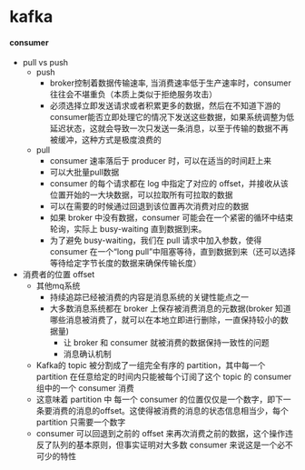 # kafka



#### consumer
- pull vs push
    - push
        - broker控制着数据传输速率, 当消费速率低于生产速率时，consumer 往往会不堪重负（本质上类似于拒绝服务攻击）
        - 必须选择立即发送请求或者积累更多的数据，然后在不知道下游的consumer能否立即处理它的情况下发送这些数据，如果系统调整为低延迟状态，这就会导致一次只发送一条消息，以至于传输的数据不再被缓冲，这种方式是极度浪费的
    - pull
        - consumer 速率落后于 producer 时，可以在适当的时间赶上来 
        - 可以大批量pull数据
        - consumer 的每个请求都在 log 中指定了对应的 offset，并接收从该位置开始的一大块数据，可以拉取所有可拉取的数据
        - 可以在需要的时候通过回退到该位置再次消费对应的数据
        - 如果 broker 中没有数据，consumer 可能会在一个紧密的循环中结束轮询，实际上 busy-waiting 直到数据到来。
        - 为了避免 busy-waiting，我们在 pull 请求中加入参数，使得 consumer 在一个“long pull”中阻塞等待，直到数据到来（还可以选择等待给定字节长度的数据来确保传输长度）
- 消费者的位置 offset
    - 其他mq系统
        - 持续追踪已经被消费的内容是消息系统的关键性能点之一
        - 大多数消息系统都在 broker 上保存被消费消息的元数据(broker 知道哪些消息被消费了，就可以在本地立即进行删除，一直保持较小的数据量)
            - 让 broker 和 consumer 就被消费的数据保持一致性的问题
            - 消息确认机制
    - Kafka的 topic 被分割成了一组完全有序的 partition，其中每一个 partition 在任意给定的时间内只能被每个订阅了这个 topic 的 consumer 组中的一个 consumer 消费
    - 这意味着 partition 中 每一个 consumer 的位置仅仅是一个数字，即下一条要消费的消息的offset。这使得被消费的消息的状态信息相当少，每个 partition 只需要一个数字
    - consumer 可以回退到之前的 offset 来再次消费之前的数据，这个操作违反了队列的基本原则，但事实证明对大多数 consumer 来说这是一个必不可少的特性